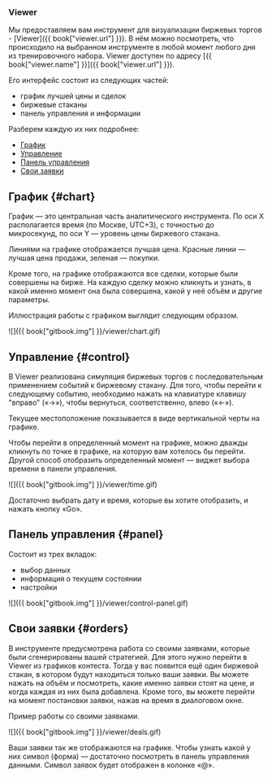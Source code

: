 ### Viewer

Мы предоставляем вам инструмент для визуализации биржевых торгов - [Viewer]({{ book["viewer.url"] }}).
В нём можно посмотреть, что происходило на выбранном инструменте в любой момент любого дня из тренировочного набора.
Viewer доступен по адресу [{{ book["viewer.name"] }}]({{ book["viewer.url"] }}).

Его интерфейс состоит из следующих частей:

- график лучшей цены и сделок
- биржевые стаканы
- панель управления и информации

Разберем каждую их них подробнее:

- [График](#chart)
- [Управление](#control)
- [Панель управления](#panel)
- [Свои заявки](#orders)

## График {#chart}

График — это центральная часть аналитического инструмента.
По оси X располагается время (по Москве, UTC+3), с точностью до микросекунд, по оси Y — уровень цены биржевого стакана.

Линиями на графике отображается лучшая цена.
Красные линии — лучшая цена продажи, зеленая — покупки.

Кроме того, на графике отображаются все сделки, которые были совершены на бирже.
На каждую сделку можно кликнуть и узнать, в какой именно момент она была совершена, какой у неё объём и другие параметры.

Иллюстрация работы с графиком выглядит следующим образом.

![]({{ book["gitbook.img"] }}/viewer/chart.gif)

## Управление {#control}

В Viewer реализована симуляция биржевых торгов с последовательным применением событий к биржевому стакану.
Для того, чтобы перейти к следующему событию, необходимо нажать на клавиатуре клавишу "вправо" («→»), чтобы вернуться, соответственно, влево («←»).

Текущее местоположение показывается в виде вертикальной черты на графике.

Чтобы перейти в определенный момент на графике, можно дважды кликнуть по точке в графике, на которую вам хотелось бы перейти.
Другой способ отобразить определенный момент — виджет выбора времени в панели управления.

![]({{ book["gitbook.img"] }}/viewer/time.gif)

Достаточно выбрать дату и время, которые вы хотите отобразить, и нажать кнопку «Go».

## Панель управления {#panel}

Состоит из трех вкладок:

- выбор данных
- информация о текущем состоянии
- настройки

![]({{ book["gitbook.img"] }}/viewer/control-panel.gif)

## Свои заявки {#orders}

В инструменте предусмотрена работа со своими заявками, которые были сгенерированы вашей стратегией.
Для этого нужно перейти в Viewer из графиков контеста.
Тогда у вас появится ещё один биржевой стакан, в котором будут находиться только ваши заявки.
Вы можете нажать на объём и посмотреть, какие именно заявки стоят на цене, и когда каждая из них была добавлена.
Кроме того, вы можете перейти на момент постановки заявки, нажав на время в диалоговом окне.

Пример работы со своими заявками.

![]({{ book["gitbook.img"] }}/viewer/deals.gif)

Ваши заявки так же отображаются на графике.
Чтобы узнать какой у них символ (форма) — достаточно посмотреть в панель управления данными.
Символ заявок будет отображен в колонке «@».
